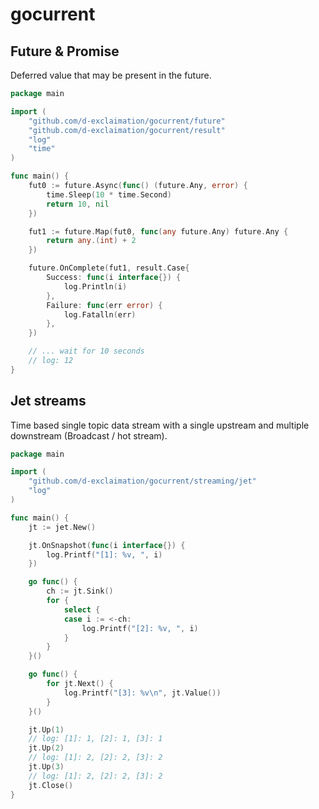 # gocurrent

## Future & Promise

Deferred value that may be present in the future.

```go
package main

import (
    "github.com/d-exclaimation/gocurrent/future"
    "github.com/d-exclaimation/gocurrent/result"
    "log"
    "time"
)

func main() {
    fut0 := future.Async(func() (future.Any, error) {
        time.Sleep(10 * time.Second)
        return 10, nil
    })

    fut1 := future.Map(fut0, func(any future.Any) future.Any {
        return any.(int) + 2
    })

    future.OnComplete(fut1, result.Case{
        Success: func(i interface{}) {
            log.Println(i)
        },
        Failure: func(err error) {
            log.Fatalln(err)
        },
    })

    // ... wait for 10 seconds
    // log: 12
}
```

## Jet streams

Time based single topic data stream with a single upstream and multiple downstream (Broadcast / hot stream).

```go
package main

import (
    "github.com/d-exclaimation/gocurrent/streaming/jet"
    "log"
)

func main() {
    jt := jet.New()

    jt.OnSnapshot(func(i interface{}) {
        log.Printf("[1]: %v, ", i)
    })

    go func() {
        ch := jt.Sink()
        for {
            select {
            case i := <-ch:
                log.Printf("[2]: %v, ", i)
            }
        }
    }()

    go func() {
        for jt.Next() {
            log.Printf("[3]: %v\n", jt.Value())
        }
    }()

    jt.Up(1)
    // log: [1]: 1, [2]: 1, [3]: 1
    jt.Up(2)
    // log: [1]: 2, [2]: 2, [3]: 2
    jt.Up(3)
    // log: [1]: 2, [2]: 2, [3]: 2
    jt.Close()
}
```
